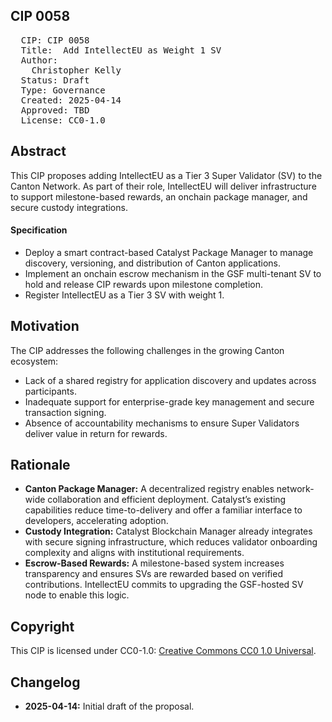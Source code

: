 ## CIP 0058

<pre>
  CIP: CIP 0058
  Title:  Add IntellectEU as Weight 1 SV
  Author: 
    Christopher Kelly 
  Status: Draft 
  Type: Governance 
  Created: 2025-04-14
  Approved: TBD
  License: CC0-1.0
</pre>

## Abstract

This CIP proposes adding IntellectEU as a Tier 3 Super Validator (SV) to the Canton Network. As part of their role, IntellectEU will deliver infrastructure to support milestone-based rewards, an onchain package manager, and secure custody integrations.


#### Specification
* Deploy a smart contract-based Catalyst Package Manager to manage discovery, versioning, and distribution of Canton applications.
* Implement an onchain escrow mechanism in the GSF multi-tenant SV to hold and release CIP rewards upon milestone completion.
* Register IntellectEU as a Tier 3 SV with weight 1.

## Motivation

The CIP addresses the following challenges in the growing Canton ecosystem:

* Lack of a shared registry for application discovery and updates across participants.
* Inadequate support for enterprise-grade key management and secure transaction signing.
* Absence of accountability mechanisms to ensure Super Validators deliver value in return for rewards.

## Rationale
* **Canton Package Manager:** A decentralized registry enables network-wide collaboration and efficient deployment. Catalyst’s existing capabilities reduce time-to-delivery and offer a familiar interface to developers, accelerating adoption.
* **Custody Integration:** Catalyst Blockchain Manager already integrates with secure signing infrastructure, which reduces validator onboarding complexity and aligns with institutional requirements.
* **Escrow-Based Rewards:** A milestone-based system increases transparency and ensures SVs are rewarded based on verified contributions. IntellectEU commits to upgrading the GSF-hosted SV node to enable this logic.


## Copyright

This CIP is licensed under CC0-1.0: [Creative Commons CC0 1.0 Universal](https://creativecommons.org/publicdomain/zero/1.0/).

## Changelog

* **2025-04-14:** Initial draft of the proposal.